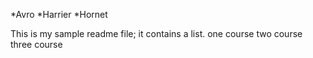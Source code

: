 *Avro
*Harrier
*Hornet

This is my sample readme file; it contains a list.
one course
two course
three course


